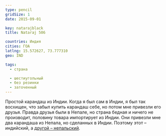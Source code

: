 ```yaml
---
type: pencil
gridSize: 1
date: 2015-09-01

key: natarajblack
title: Nataraj 506

countries: Индия
cities: ГОА
latlng: 15.572627, 73.777310
geo: IND

tags:
  - страна

  - шестиугольный
  - без резинки
  - заточенный
---
```


Простой карандаш из Индии. Когда я был сам в Индии, я был так восхищен, что забыл купить карандаш себе, но потом мне привезли его друзья. Правда друзья были в Непале, но страна бедная и ничего не производит, половину товара импортирует из Индии. Они привезли мне два карандаша из Непала, но сделанных в Индии. Поэтому этот – индийский, а [другой – непальский](?display=nataraj).
